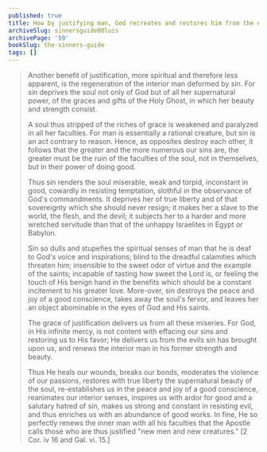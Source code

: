 ```yaml
---
published: true
title: How by justifying man, God recreates and restores him from the damage of sin
archiveSlug: sinnersguide00luis
archivePage: '59'
bookSlug: the-sinners-guide
tags: []
---
```


> Another benefit of justification, more spiritual and therefore less apparent, is the regeneration of the interior man deformed by sin. For sin deprives the soul not only of God but of all her supernatural power, of the graces and gifts of the Holy Ghost, in which her beauty and strength consist.
>
> A soul thus stripped of the riches of grace is weakened and paralyzed in all her faculties. For man is essentially a rational creature, but sin is an act contrary to reason. Hence, as opposites destroy each other, it follows that the greater and the more numerous our sins are, the greater must be the ruin of the faculties of the soul, not in themselves, but in their power of doing good.
>
> Thus sin renders the soul miserable, weak and torpid, inconstant in good, cowardly in resisting temptation, slothful in the observance of God's commandments. It deprives her of true liberty and of that sovereignty which she should never resign; it makes her a slave to the world, the flesh, and the devil; it subjects her to a harder and more wretched servitude than that of the unhappy Israelites in Egypt or Babylon.
>
> Sin so dulls and stupefies the spiritual senses of man that he is deaf to God's voice and inspirations; blind to the dreadful calamities which threaten him; insensible to the sweet odor of virtue and the example of the saints; incapable of tasting how sweet the Lord is, or feeling the touch of His benign hand in the benefits which should be a constant incitement to his greater love. More-over, sin destroys the peace and joy of a good conscience, takes away the soul's fervor, and leaves her an object abominable in the eyes of God and His saints.
>
> The grace of justification delivers us from all these miseries. For God, in His infinite mercy, is not content with effacing our sins and restoring us to His favor; He delivers us from the evils sin has brought upon us, and renews the interior man in his former strength and beauty.
>
> Thus He heals our wounds, breaks our bonds, moderates the violence of our passions, restores with true liberty the supernatural beauty of the soul, re-establishes us in the peace and joy of a good conscience, reanimates our interior senses, inspires us with ardor for good and a salutary hatred of sin, makes us strong and constant in resisting evil, and thus enriches us with an abundance of good works. In fine, He so perfectly renews the inner man with all his faculties that the Apostle calls those who are thus justified "new men and new creatures." [2 Cor. iv 16 and Gal. vi. 15.]
